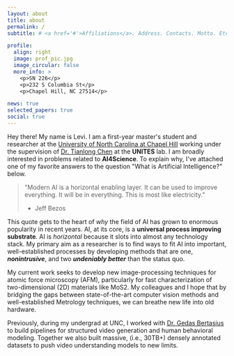 ```yaml
---
layout: about
title: about
permalink: /
subtitle: # <a href='#'>Affiliations</a>. Address. Contacts. Motto. Etc.

profile:
  align: right
  image: prof_pic.jpg
  image_circular: false
  more_info: >
    <p>SN 226</p>
    <p>232 S Columbia St</p>
    <p>Chapel Hill, NC 27514</p>

news: true
selected_papers: true
social: true
---
```


Hey there! My name is Levi. I am a first-year master's student and researcher at the [University of North Carolina at Chapel Hill](https://cs.unc.edu/) working under the supervision of [Dr. Tianlong Chen](https://tianlong-chen.github.io/index.html#lab) at the **UNITES** lab. I am broadly interested in problems related to **AI4Science**. To explain why, I've attached one of my favorite answers to the question "What is Artificial Intelligence?" below.

> "Modern AI is a horizontal enabling layer. It can be used to improve everything. It will be in everything. This is most like electricity."
> 
> - Jeff Bezos

This quote gets to the heart of *why* the field of AI has grown to enormous popularity in recent years. AI, at its core, is a **universal process improving substrate**. AI is *horizontal* because it slots into almost any technology stack. My primary aim as a researcher is to find ways to fit AI into important, well-established processes by developing methods that are one, ***nonintrusive***, and two ***undeniably better*** than the status quo.

My current work seeks to develop new image-processing techniques for atomic force microscopy (AFM), particularly for fast characterization of two-dimensional (2D) materials like MoS2. My colleagues and I hope that by bridging the gaps between state-of-the-art computer vision methods and well-established Metrology techniques, we can breathe new life into old hardware.

Previously, during my undergrad at UNC, I worked with [Dr. Gedas Bertasius](https://www.gedasbertasius.com/) to build pipelines for structured video generation and human behavioral modeling. Together we also built massive, (i.e., 30TB+) densely annotated datasets to push video understanding models to new limits.

<!-- ---

 TODO: add some interactive, simulation element 
 - A ViT visualizer
    - show tensors and their shapes at each stage from input to output
    - allow users to select which stage in the pipeline to view using a horizontal slider
    - view two stages of the complete pipeline at a time, current and next
    -  -->
